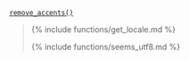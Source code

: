 <p><code><a href="https://developer.wordpress.org/reference/functions/remove_accents/">remove_accents()</a></code></p>

<blockquote>

{% include functions/get_locale.md %}

{% include functions/seems_utf8.md %}

</blockquote>
